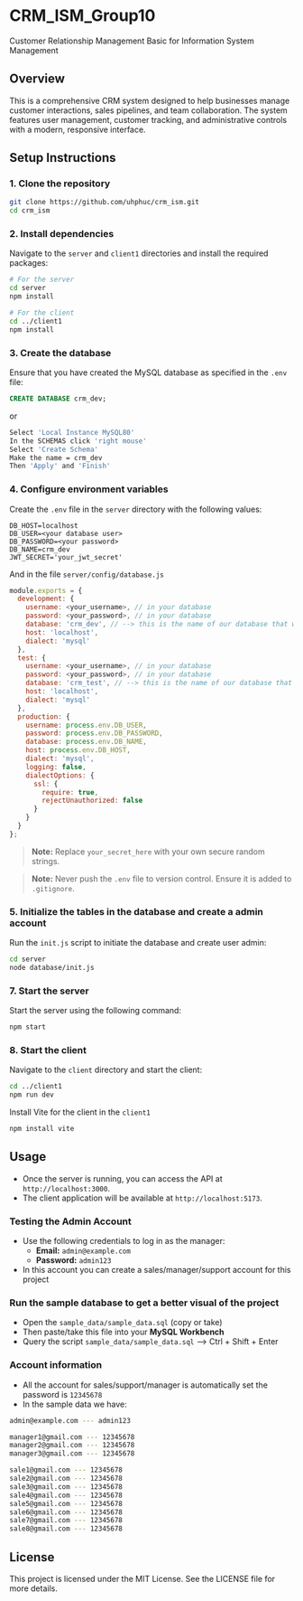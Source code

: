 # CRM_ISM_Group10
Customer Relationship Management Basic for Information System Management 

## Overview

This is a comprehensive CRM system designed to help businesses manage customer interactions, sales pipelines, and team collaboration. The system features user management, customer tracking, and administrative controls with a modern, responsive interface.

## Setup Instructions

### 1. Clone the repository

```bash
git clone https://github.com/uhphuc/crm_ism.git
cd crm_ism
```

### 2. Install dependencies

Navigate to the `server` and `client1` directories and install the required packages:

```bash
# For the server
cd server
npm install

# For the client
cd ../client1
npm install
```

### 3. Create the database

Ensure that you have created the MySQL database as specified in the `.env` file:

```sql
CREATE DATABASE crm_dev;
```
or 
```bash
Select 'Local Instance MySQL80'
In the SCHEMAS click 'right mouse'
Select 'Create Schema' 
Make the name = crm_dev
Then 'Apply' and 'Finish'
```

### 4. Configure environment variables

Create the `.env` file in the `server` directory with the following values:

```properties
DB_HOST=localhost
DB_USER=<your database user>
DB_PASSWORD=<your password>
DB_NAME=crm_dev
JWT_SECRET='your_jwt_secret'
```
And in the file `server/config/database.js`

```js
module.exports = {
  development: {
    username: <your_username>, // in your database
    password: <your_password>, // in your database
    database: 'crm_dev', // --> this is the name of our database that we set up before
    host: 'localhost',
    dialect: 'mysql'
  },
  test: {
    username: <your_username>, // in your database
    password: <your_password>, // in your database
    database: 'crm_test', // --> this is the name of our database that we set up before
    host: 'localhost',
    dialect: 'mysql'
  },
  production: {
    username: process.env.DB_USER,
    password: process.env.DB_PASSWORD,
    database: process.env.DB_NAME,
    host: process.env.DB_HOST,
    dialect: 'mysql',
    logging: false,
    dialectOptions: {
      ssl: {
        require: true,
        rejectUnauthorized: false
      }
    }
  }
};
```

> **Note:** Replace `your_secret_here` with your own secure random strings.

> **Note:** Never push the `.env` file to version control. Ensure it is added to `.gitignore`.

### 5. Initialize the tables in the database and create a admin account

Run the `init.js` script to initiate the database and create user admin:

```bash
cd server
node database/init.js
```


### 7. Start the server

Start the server using the following command:

```bash
npm start
```

### 8. Start the client

Navigate to the `client` directory and start the client:

```bash
cd ../client1
npm run dev
```

Install Vite for the client in the `client1`

```bash
npm install vite
```

## Usage

- Once the server is running, you can access the API at `http://localhost:3000`.
- The client application will be available at `http://localhost:5173`.

### Testing the Admin Account

- Use the following credentials to log in as the manager:
  - **Email:** `admin@example.com`
  - **Password:** `admin123`
- In this account you can create a sales/manager/support account for this project

### Run the sample database to get a better visual of the project

- Open the `sample_data/sample_data.sql` (copy or take)
- Then paste/take this file into your **MySQL Workbench**
- Query the script `sample_data/sample_data.sql` --> Ctrl + Shift + Enter

### Account information

- All the account for sales/support/manager is automatically set the password is `12345678`
- In the sample data we have:
```bash
admin@example.com --- admin123

manager1@gmail.com --- 12345678
manager2@gmail.com --- 12345678
manager3@gmail.com --- 12345678

sale1@gmail.com --- 12345678
sale2@gmail.com --- 12345678
sale3@gmail.com --- 12345678
sale4@gmail.com --- 12345678
sale5@gmail.com --- 12345678
sale6@gmail.com --- 12345678
sale7@gmail.com --- 12345678
sale8@gmail.com --- 12345678

```

## License

This project is licensed under the MIT License. See the LICENSE file for more details.
